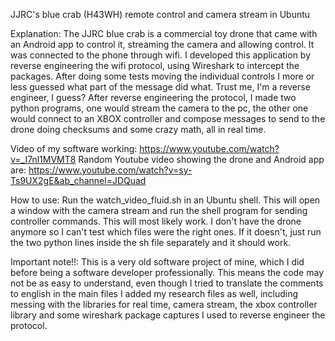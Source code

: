 JJRC's blue crab (H43WH) remote control and camera stream in Ubuntu

Explanation: The JJRC blue crab is a commercial toy drone that came with an Android app to control it, streaming the camera and allowing control. It was connected to the phone through wifi.
I developed this application by reverse engineering the wifi protocol, using Wireshark to intercept the packages. After doing some tests moving the individual controls I more or less guessed what part of the message did what.
Trust me, I'm a reverse engineer, I guess?
After reverse engineering the protocol, I made two python programs, one would stream the camera to the pc, the other one would connect to an XBOX controller and compose messages to send to the drone doing checksums and some crazy math, all in real time.

Video of my software working: https://www.youtube.com/watch?v=_I7nl1MVMT8
Random Youtube video showing the drone and Android app are: https://www.youtube.com/watch?v=sy-Ts9UX2gE&ab_channel=JDQuad

How to use: Run the watch_video_fluid.sh in an Ubuntu shell. This will open a window with the camera stream and run the shell program for sending controller commands.
This will most likely work. I don't have the drone anymore so I can't test which files were the right ones. If it doesn't, just run the two python lines inside the sh file separately and it should work.

Important note!!: This is a very old software project of mine, which I did before being a software developer professionally. This means the code may not be as easy to understand, even though I tried to translate the comments to english in the main files
I added my research files as well, including messing with the libraries for real time, camera stream, the xbox controller library and some wireshark package captures I used to reverse engineer the protocol.
